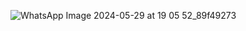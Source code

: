 ![WhatsApp Image 2024-05-29 at 19 05 52_89f49273](https://github.com/Adityaraj05/LeetCode/assets/118068294/23c0fb15-72b6-4de5-a228-af1b28b0ee8c)
